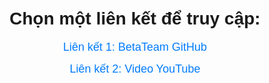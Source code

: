 <!DOCTYPE html>
<html lang="vi">
<head>
    <meta charset="UTF-8">
    <meta name="viewport" content="width=device-width, initial-scale=1.0">
    <title>Chọn liên kết</title>
    <style>
        body {
            font-family: Arial, sans-serif;
            text-align: center;
            padding: 20px;
        }
        a {
            display: block;
            margin: 10px 0;
            font-size: 18px;
            text-decoration: none;
            color: #007BFF;
        }
        a:hover {
            color: #0056b3;
        }
    </style>
</head>
<body>
    <h1>Chọn một liên kết để truy cập:</h1>
    <p><a href="https://github.com/KhaDai126205/DuAn1_BanQuanAoNDK" target="_blank">Liên kết 1: BetaTeam GitHub</a></p>
    <p><a href="https://youtu.be/TTNtpHMVg48?si=tgNIizwCCq_1to3C" target="_blank">Liên kết 2: Video YouTube</a></p>
</body>
</html>
